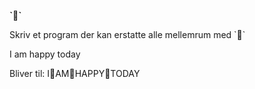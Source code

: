 **\`👏\`**

Skriv et program der kan erstatte alle mellemrum med \`👏\`

I am happy today

Bliver til:
I👏AM👏HAPPY👏TODAY